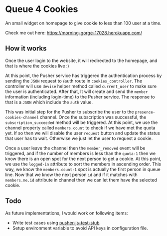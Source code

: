 # Queue 4 Cookies
An small widget on homepage to give cookie to less than 100 user at a time.

Check me out here: https://morning-gorge-17028.herokuapp.com/

## How it works
Once the user login to the website, it will redirected to the homepage, and that is where the cookies live :)

At this point, the Pusher service has triggered the authentication process by sending the `JSON` request to /auth route in `cookies_controller`. The controller will use `devise` helper method called `current_user` to make sure the user is authenticated. After that, It will create and send the `member` information (including login-time) to the Pusher service. The response to that is a `JSON` which include the `auth` value.

This was initial step for the Pusher to subscribe the user to the `presence-cookies-channel` channel. Once the subscription was successful, the `subscription_succeeded` method will be triggered. At this point, we use the channel property called `members.count` to check if we have met the quota yet. If so then we will disable the user `request` button and update the status that user has to wait. Otherwise we just let the user to request a cookie.

Once a user leave the channel then the `member_removed` event will be triggered, and if the number of members is less than the `quota-1` then we know there is an open spot for the next person to get a cookie. At this point, we use the `logged-in` attribute to sort the members in ascending order. This way, we know the `members.count-1` spot is actually the first person in queue line. Now that we know the next person `id` and if it matches with `members.me.id` attribute in channel then we can let them have the selected cookie.

## Todo
As future implementations, I would work on following items:
- Write test cases using [pusher-js-test-stub](https://github.com/pusher-community/pusher-js-test-stub)
- Setup environment variable to avoid API keys in configuration file.
